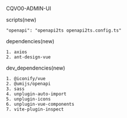 CQVO0-ADMIN-UI

scripts(new)
~~~
"openapi": "openapi2ts openapi2ts.config.ts"
~~~


dependencies(new)
~~~
1. axios
2. ant-design-vue
~~~

dev_dependencies(new)
~~~
1. @iconify/vue
2. @umijs/openapi
3. sass
4. unplugin-auto-import
5. unplugin-icons
6. unplugin-vue-components
7. vite-plugin-inspect
~~~